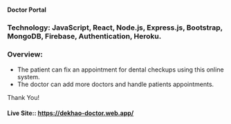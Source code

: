#### Doctor Portal

### Technology: JavaScript, React, Node.js, Express.js, Bootstrap, MongoDB, Firebase, Authentication, Heroku.

### Overview: 
- The patient can fix an appointment for dental checkups using this online system.
- The doctor can add more doctors and handle patients appointments.

Thank You!

#### Live Site:: https://dekhao-doctor.web.app/
